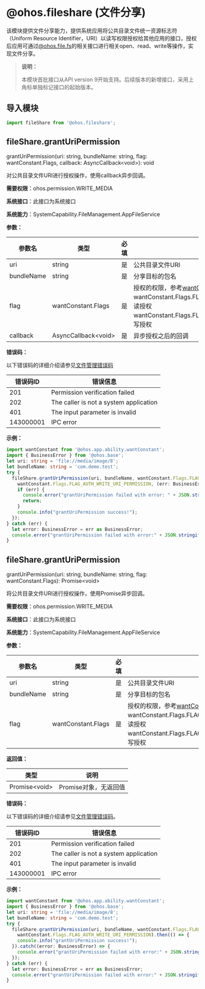 # @ohos.fileshare (文件分享)

该模块提供文件分享能力，提供系统应用将公共目录文件统一资源标志符（Uniform Resource Identifier，URI）以读写权限授权给其他应用的接口，授权后应用可通过[@ohos.file.fs](js-apis-file-fs.md)的相关接口进行相关open、read、write等操作，实现文件分享。

> **说明：**
>
> 本模块首批接口从API version 9开始支持。后续版本的新增接口，采用上角标单独标记接口的起始版本。

## 导入模块

```ts
import fileShare from '@ohos.fileshare';
```

## fileShare.grantUriPermission

grantUriPermission(uri: string, bundleName: string, flag: wantConstant.Flags, callback: AsyncCallback&lt;void&gt;): void

对公共目录文件URI进行授权操作，使用callback异步回调。  

**需要权限**：ohos.permission.WRITE_MEDIA  

**系统接口**：此接口为系统接口  

**系统能力**：SystemCapability.FileManagement.AppFileService

**参数：**

| 参数名 | 类型   | 必填 | 说明                       |
| ------ | ------ | ---- | -------------------------- |
| uri   | string | 是   | 公共目录文件URI |
| bundleName   | string | 是   | 分享目标的包名 |
| flag   | wantConstant.Flags | 是   | 授权的权限，参考[wantConstant.Flags](js-apis-app-ability-wantConstant.md#wantconstantflags)<br/>wantConstant.Flags.FLAG_AUTH_READ_URI_PERMISSION：读授权<br/>wantConstant.Flags.FLAG_AUTH_WRITE_URI_PERMISSION：写授权|
 | callback | AsyncCallback&lt;void&gt;  | 是    | 异步授权之后的回调                             |

**错误码：**

以下错误码的详细介绍请参见[文件管理错误码](../errorcodes/errorcode-filemanagement.md)

| 错误码ID                     | 错误信息        |
| ---------------------------- | ---------- |
| 201 | Permission verification failed |
| 202 | The caller is not a system application |
| 401 | The input parameter is invalid |
| 143000001 | IPC error |

**示例：**

  ```ts
  import wantConstant from '@ohos.app.ability.wantConstant';
  import { BusinessError } from '@ohos.base';
  let uri: string = 'file://media/image/8';
  let bundleName: string = 'com.demo.test';
  try {
    fileShare.grantUriPermission(uri, bundleName, wantConstant.Flags.FLAG_AUTH_READ_URI_PERMISSION |
      wantConstant.Flags.FLAG_AUTH_WRITE_URI_PERMISSION, (err: BusinessError) => {
      if (err) {
        console.error("grantUriPermission failed with error: " + JSON.stringify(err));
        return;
      }
      console.info("grantUriPermission success!");
    });
  } catch (err) {
    let error: BusinessError = err as BusinessError;
    console.error("grantUriPermission failed with error:" + JSON.stringify(error));
  }
  ```

## fileShare.grantUriPermission

grantUriPermission(uri: string, bundleName: string, flag: wantConstant.Flags): Promise&lt;void&gt;

将公共目录文件URI进行授权操作，使用Promise异步回调。  

**需要权限**：ohos.permission.WRITE_MEDIA  

**系统接口**：此接口为系统接口  

**系统能力**：SystemCapability.FileManagement.AppFileService  

**参数：**

| 参数名 | 类型   | 必填 | 说明                       |
| ------ | ------ | ---- | -------------------------- |
| uri   | string | 是   | 公共目录文件URI |
| bundleName   | string | 是   | 分享目标的包名 |
| flag   | wantConstant.Flags | 是   | 授权的权限，参考[wantConstant.Flags](js-apis-app-ability-wantConstant.md#wantconstantflags)<br/>wantConstant.Flags.FLAG_AUTH_READ_URI_PERMISSION：读授权<br/>wantConstant.Flags.FLAG_AUTH_WRITE_URI_PERMISSION：写授权|

**返回值：**

  | 类型                           | 说明         |
  | ---------------------------- | ---------- |
  | Promise&lt;void&gt; | Promise对象，无返回值 |

**错误码：**

以下错误码的详细介绍请参见[文件管理错误码](../errorcodes/errorcode-filemanagement.md)。

| 错误码ID                     | 错误信息        |
| ---------------------------- | ---------- |
| 201 | Permission verification failed |
| 202 | The caller is not a system application |
| 401 | The input parameter is invalid |
| 143000001 | IPC error |

**示例：**

  ```ts
  import wantConstant from '@ohos.app.ability.wantConstant';
  import { BusinessError } from '@ohos.base';
  let uri: string = 'file://media/image/8';
  let bundleName: string = 'com.demo.test';
  try {
    fileShare.grantUriPermission(uri, bundleName, wantConstant.Flags.FLAG_AUTH_READ_URI_PERMISSION |
      wantConstant.Flags.FLAG_AUTH_WRITE_URI_PERMISSION).then(() => {
      console.info("grantUriPermission success!");
    }).catch((error: BusinessError) => {
      console.error("grantUriPermission failed with error:" + JSON.stringify(error));
    });
  } catch (err) {
    let error: BusinessError = err as BusinessError;
    console.error("grantUriPermission failed with error:" + JSON.stringify(error));
  }
  ```
